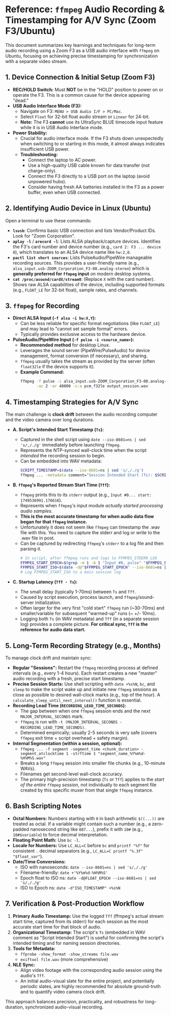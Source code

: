 # Reference: `ffmpeg` Audio Recording & Timestamping for A/V Sync (Zoom F3/Ubuntu)

This document summarizes key learnings and techniques for long-term audio recording using a Zoom F3 as a USB audio interface with `ffmpeg` on Ubuntu, focusing on achieving precise timestamping for synchronization with a separate video stream.

## 1. Device Connection & Initial Setup (Zoom F3)

*   **REC/HOLD Switch:** Must **NOT** be in the "HOLD" position to power on or operate the F3. This is a common cause for the device appearing "dead."
*   **USB Audio Interface Mode (F3):**
    *   Navigate on F3: `MENU > USB Audio I/F > PC/Mac`.
    *   Select `Float` for 32-bit float audio stream or `Linear` for 24-bit.
    *   **Note:** The F3 **cannot** use its UltraSync BLUE timecode input feature while it is in USB Audio Interface mode.
*   **Power Stability:**
    *   Crucial for audio interface mode. If the F3 shuts down unexpectedly when switching to or starting in this mode, it almost always indicates insufficient USB power.
    *   **Troubleshooting:**
        *   Connect the laptop to AC power.
        *   Use a high-quality USB cable known for data transfer (not charge-only).
        *   Connect the F3 directly to a USB port on the laptop (avoid unpowered hubs).
        *   Consider having fresh AA batteries installed in the F3 as a power buffer, even when USB connected.

## 2. Identifying Audio Device in Linux (Ubuntu)

Open a terminal to use these commands:

*   **`lsusb`**: Confirms basic USB connection and lists Vendor/Product IDs. Look for "Zoom Corporation".
*   **`aplay -l`** / **`arecord -l`**: Lists ALSA playback/capture devices. Identifies the F3's card number and device number (e.g., `card 2: F3 ... device 0`), which translates to an ALSA device name like `hw:2,0`.
*   **`pactl list short sources`**: Lists PulseAudio/PipeWire manageable recording sources. This provides a user-friendly name (e.g., `alsa_input.usb-ZOOM_Corporation_F3-00.analog-stereo`) which is **generally preferred for `ffmpeg` input** on modern desktop systems.
*   **`cat /proc/asound/cardX/stream0`**: (Replace `X` with the card number). Shows raw ALSA capabilities of the device, including supported formats (e.g., `FLOAT_LE` for 32-bit float), sample rates, and channels.

## 3. `ffmpeg` for Recording

*   **Direct ALSA Input (`-f alsa -i hw:X,Y`):**
    *   Can be less reliable for specific format negotiations (like `FLOAT_LE`) and may lead to "cannot set sample format" errors.
    *   Typically provides exclusive access to the hardware device.
*   **PulseAudio/PipeWire Input (`-f pulse -i <source_name>`):**
    *   **Recommended method** for desktop Linux.
    *   Leverages the sound server (PipeWire/PulseAudio) for device management, format conversion (if necessary), and sharing.
    *   `ffmpeg` usually takes the stream as provided by the server (often `float32le` if the device supports it).
    *   **Example Command:**
        ```bash
        ffmpeg -f pulse -i alsa_input.usb-ZOOM_Corporation_F3-00.analog-stereo \
               -ac 2 -ar 48000 -c:a pcm_f32le output_session.wav
        ```

## 4. Timestamping Strategies for A/V Sync

The main challenge is **clock drift** between the audio recording computer and the video camera over long durations.

*   **A. Script's Intended Start Timestamp (`Ts`):**
    *   Captured in the shell script using `date --iso-8601=ns | sed 's/,/./g'` immediately before launching `ffmpeg`.
    *   Represents the NTP-synced wall-clock time when the script *intended* the recording session to begin.
    *   Can be embedded into WAV metadata:
        ```bash
        SCRIPT_TIMESTAMP=$(date --iso-8601=ns | sed 's/,/./g')
        ffmpeg ... -metadata comment="Session Intended Start (Ts): $SCRIPT_TIMESTAMP" ...
        ```

*   **B. `ffmpeg`'s Reported Stream Start Time (`Tff`):**
    *   `ffmpeg` prints this to its `stderr` output (e.g., `Input #0... start: 1749536991.176616`).
    *   Represents when `ffmpeg`'s input module *actually started processing audio samples*.
    *   **This is the most accurate timestamp for when audio data flow began for that `ffmpeg` instance.**
    *   Unfortunately it does not seem like `ffmpeg` can timestamp the .wav file with this. You need to capture the stderr and log or write to the .wav file in post.
    *   Can be captured by redirecting `ffmpeg`'s `stderr` to a log file and then parsing it.
        ```bash
        # In script, after ffmpeg runs and logs to FFMPEG_STDERR_LOG
        FFMPEG_START_EPOCH=$(grep -m 1 -A 1 "Input #0, pulse" "$FFMPEG_STDERR_LOG" | grep -oP 'start: \K[0-9]+\.[0-9]+')
        FFMPEG_START_ISO=$(date -d@"$FFMPEG_START_EPOCH" --iso-8601=ns | sed 's/,/./g')
        # Log FFMPEG_START_ISO to a main session log
        ```

*   **C. Startup Latency (`Tff - Ts`):**
    *   The small delay (typically 1-70ms) between `Ts` and `Tff`.
    *   Caused by script execution, process launch, and `ffmpeg`/sound-server initialization.
    *   Often larger for the very first "cold start" `ffmpeg` run (~30-70ms) and smaller/variable for subsequent "warmed-up" runs (~ +/- 10ms).
    *   Logging both `Ts` (in WAV metadata) and `Tff` (in a separate session log) provides a complete picture. **For critical sync, `Tff` is the reference for audio data start.**

## 5. Long-Term Recording Strategy (e.g., Months)

To manage clock drift and maintain sync:

*   **Regular "Sessions":** Restart the `ffmpeg` recording process at defined intervals (e.g., every 1-4 hours). Each restart creates a new "master" audio recording with a fresh, precise start timestamp.
*   **Precise Session Starts:** Use shell scripting with `date +%s%N`, `bc`, and `sleep` to make the script wake up and initiate new `ffmpeg` sessions as close as possible to desired wall-clock marks (e.g., top of the hour). A `calculate_sleep_until_next_interval()` function is essential.
*   **Recording Lead Time (`RECORDING_LEAD_TIME_SECONDS`):**
    *   The gap between when one `ffmpeg` session ends and the next `MAJOR_INTERVAL_SECONDS` mark.
    *   `ffmpeg` is run with `-t (MAJOR_INTERVAL_SECONDS - RECORDING_LEAD_TIME_SECONDS)`.
    *   Determined empirically; usually 2-5 seconds is very safe (covers `ffmpeg` exit time + script overhead + safety margin).
*   **Internal Segmentation (within a session, optional):**
    *   `ffmpeg ... -f segment -segment_time <chunk_duration> -segment_atclocktime 1 -strftime 1 "segment_name_%Y%m%d-%H%M%S.wav"`
    *   Breaks a long `ffmpeg` session into smaller file chunks (e.g., 10-minute WAVs).
    *   Filenames get second-level wall-clock accuracy.
    *   The primary high-precision timestamp (`Ts` or `Tff`) applies to the *start of the entire `ffmpeg` session*, not individually to each segment file created by this specific muxer from that single `ffmpeg` instance.

## 6. Bash Scripting Notes

*   **Octal Numbers:** Numbers starting with `0` in bash arithmetic `$((...))` are treated as octal. If a variable might contain such a number (e.g., a zero-padded nanosecond string like `087...`), prefix it with `10#` (e.g., `10#$variable`) to force decimal interpretation.
*   **Floating Point Math:** Use `bc -l`.
*   **Locale for Numbers:** Use `LC_ALL=C` before `bc` and `printf "%f"` for consistent `.` decimal separators (e.g., `LC_ALL=C printf "%.3f" "$float_var"`).
*   **Date/Time Conversions:**
    *   ISO with nanoseconds: `date --iso-8601=ns | sed 's/,/./g'`
    *   Filename-friendly: `date +'%Y%m%d-%H%M%S'`
    *   Epoch float to ISO ns: `date -d@FLOAT_EPOCH --iso-8601=ns | sed 's/,/./g'`
    *   ISO to Epoch ns: `date -d"ISO_TIMESTAMP" +%s%N`

## 7. Verification & Post-Production Workflow

1.  **Primary Audio Timestamp:** Use the logged `Tff` (ffmpeg's actual stream start time, captured from its stderr) for each session as the most accurate start time for that block of audio.
2.  **Organizational Timestamp:** The script's `Ts` (embedded in WAV comment as "Script Intended Start") is useful for confirming the script's intended timing and for naming session directories.
3.  **Tools for Metadata:**
    *   `ffprobe -show_format -show_streams file.wav`
    *   `exiftool file.wav` (more comprehensive)
4.  **NLE Sync:**
    *   Align video footage with the corresponding audio session using the audio's `Tff`.
    *   An initial audio-visual slate for the entire project, and potentially periodic slates, are highly recommended for absolute ground-truth and to quantify video camera clock drift.

This approach balances precision, practicality, and robustness for long-duration, synchronized audio-visual recording.
